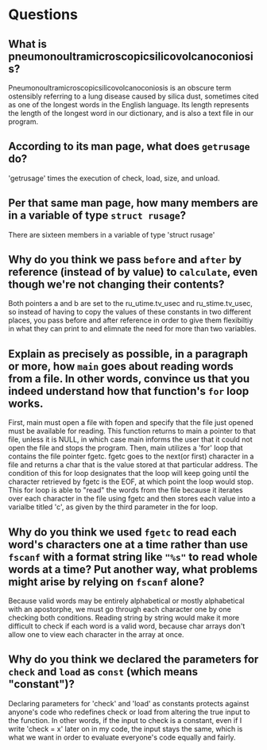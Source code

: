 # Questions

## What is pneumonoultramicroscopicsilicovolcanoconiosis?

Pneumonoultramicroscopicsilicovolcanoconiosis is an obscure term ostensibly referring to a lung disease caused by silica dust, sometimes cited
as one of the longest words in the English language.  Its length represents the length of the longest word in our dictionary, and is also a text file in our program.

## According to its man page, what does `getrusage` do?

'getrusage' times the execution of check, load, size, and unload.

## Per that same man page, how many members are in a variable of type `struct rusage`?

There are sixteen members in a variable of type 'struct rusage'

## Why do you think we pass `before` and `after` by reference (instead of by value) to `calculate`, even though we're not changing their contents?

Both pointers a and b are set to the ru_utime.tv_usec and ru_stime.tv_usec, so instead of having to copy the values of these constants in two different places,
you pass before and after reference in order to give them flexibiltiy in what they can print to and elimnate the need for more than two variables.

## Explain as precisely as possible, in a paragraph or more, how `main` goes about reading words from a file. In other words, convince us that you indeed understand how that function's `for` loop works.

First, main must open a file with fopen and specify that the file just opened must be available for reading.  This function returns to main a pointer to that file,
unless it is NULL, in which case main informs the user that it could not open the file and stops the program.  Then, main utilizes a 'for' loop that contains the
file pointer fgetc.  fgetc goes to the next(or first) character in a file and returns a char that is the value stored at that particular address.  The condition
of this for loop designates that the loop will keep going until the character retrieved by fgetc is the EOF, at which point the loop would stop.  This for loop
is able to "read" the words from the file because it iterates over each character in the file using fgetc and then stores each value into a varialbe titled 'c',
as given by the third parameter in the for loop.

## Why do you think we used `fgetc` to read each word's characters one at a time rather than use `fscanf` with a format string like `"%s"` to read whole words at a time? Put another way, what problems might arise by relying on `fscanf` alone?

Because valid words may be entirely alphabetical or mostly alphabetical with an apostorphe, we must go through each character one by one checking both
conditions.  Reading string by string would make it more difficult to check if each word is a valid word, because char arrays don't allow one to view
each character in the array at once.

## Why do you think we declared the parameters for `check` and `load` as `const` (which means "constant")?

Declaring parameters for 'check' and 'load' as constants protects against anyone's code who redefines check or load from altering the true input to the
function.  In other words, if the input to check is a constant, even if I write 'check = x' later on in my code, the input stays the same, which is what
we want in order to evaluate everyone's code equally and fairly.
